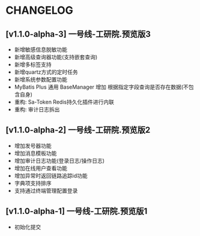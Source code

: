 # CHANGELOG
## [v1.1.0-alpha-3] 一号线-工研院.预览版3
- 新增敏感信息脱敏功能
- 新增高级查询器功能(支持嵌套查询)
- 新增多标签支持
- 新增quartz方式的定时任务
- 新增系统参数配置功能
- MyBatis Plus 通用 BaseManager 增加 根据指定字段查询是否存在数据(不包含自身)
- 重构: Sa-Token Redis持久化插件进行内联
- 重构: 审计日志拆出
## [v1.1.0-alpha-2] 一号线-工研院.预览版2
- 增加发号器功能
- 增加消息模板功能
- 增加审计日志功能(登录日志/操作日志)
- 增加在线用户查看功能
- 增加异常时返回链路追踪id功能
- 字典项支持排序
- 支持通过终端管理配置登录
## [v1.1.0-alpha-1] 一号线-工研院.预览版1
- 初始化提交